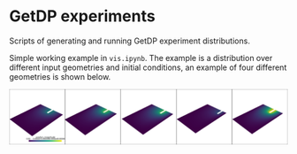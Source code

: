 # GetDP experiments

Scripts of generating and running GetDP experiment distributions.

Simple working example in `vis.ipynb`. The example is a distribution over different input geometries and initial conditions, an example of four different geometries is shown below.

![Example distribution over different input geometries](distribution_example.png)
